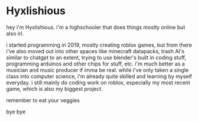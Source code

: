 # Hyxlishious

hey i'm Hyxlishious. i'm a highschooler that does things mostly online but also irl.

i started programming in 2019, mostly creating roblox games, but from there i've also moved out into other spaces like minecraft datapacks, trash AI's similar to chatgpt to an extent, trying to use blender's built in coding stuff, programming arduinos and other chips for stuff, etc. i'm much better as a musician and music producer if imma be real. while i've only taken a single class into computer science, i'm already quite skilled and learning by myself everyday. i still mainly do coding work on roblox, especially my most recent game, which is also my biggest project.

remember to eat your veggies

bye bye
